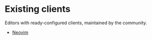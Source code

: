 # Existing clients

Editors with ready-configured clients, maintained by the community.

- [Neovim](./neovim.md)

